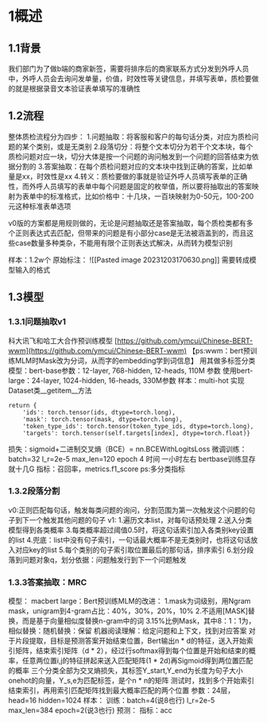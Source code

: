 # 1概述
## 1.1背景
我们部门为了做b端的商家新签，需要将排序后的商家联系方式分发到外呼人员中，外呼人员会去询问发单量，价值，时效性等关键信息，并填写表单，质检要做的就是根据录音文本验证表单填写的准确性
## 1.2流程
整体质检流程分为四步：
1.问题抽取：将客服和客户的每句话分类，对应为质检问题的某个类别，或是无类别
2.段落切分：将整个文本切分为若干个文本块，每个质检问题对应一块，切分大体是按一个问题的询问触发到一个问题的回答结束为依据分割的
3.答案抽取：在每个质检问题对应的文本块中找到正确的答案，比如单量是xx，时效性是xx
4.转义：质检要做的事就是验证外呼人员填写表单的正确性，而外呼人员填写的表单中每个问题是固定的枚举值，所以要将抽取出的答案映射为表单中的标准格式，比如价格中：十几块，一百块映射为0-50元，100-200元这种标准表单选项

v0版的方案都是用规则做的，无论是问题抽取还是答案抽取，每个质检类都有多个正则表达式去匹配，但带来的问题是有小部分case是无法被涵盖到的，而且这些case数量多种类杂，不能用有限个正则表达式解决，从而转为模型识别

样本：1.2w个
原始标注：
![[Pasted image 20231203170630.png]]
需要转成模型输入的格式

## 1.3模型
### 1.3.1问题抽取v1
科大讯飞和哈工大合作预训练模型 
[https://github.com/ymcui/Chinese-BERT-wwm](https://github.com/ymcui/Chinese-BERT-wwm)
【ps:wwm：bert预训练MLM时Mask改为分词，从而字的embedding学到词信息】
用其做多标签分类
模型：bert-base参数：12-layer, 768-hidden, 12-heads, 110M 参数
使用bert-large：24-layer, 1024-hidden, 16-heads, 330M参数
样本：multi-hot 
实现Dataset类__getitem__方法
```
return {
	'ids': torch.tensor(ids, dtype=torch.long),
	'mask': torch.tensor(mask, dtype=torch.long),
	'token_type_ids': torch.tensor(token_type_ids, dtype=torch.long),
	'targets': torch.tensor(self.targets[index], dtype=torch.float)} 
```
损失：sigmoid+二进制交叉熵（BCE）= nn.BCEWithLogitsLoss
微调训练：batch=32 l_r=2e-5 max_len=120 epoch 4 时间 一小时左右
bertbase训练显存就十几G
指标：召回率，metrics.f1_score ps:多分类指标
### 1.3.2段落分割
v0:正则匹配每句话，触发每类问题的询问，分割范围为第一次触发这个问题的句子到下一个触发其他问题的句子
v1:
1.遍历文本list，对每句话预处理
2.送入分类模型得到各类概率
3.每类概率超过阈值0.5时，将这句话索引加入各类别key设置的list
4.兜底：list中没有句子索引，一句话最大概率不是无类别时，也将这句话放入对应key的list
5.每个类别的句子索引取位置最后的那句话，排序索引
6.划分段落到问题对象q，划分依据：问题触发行到下一个问题触发
### 1.3.3答案抽取：MRC
模型：
macbert large：Bert预训练MLM的改进：
1.mask为词级别，用Ngram mask，unigram到4-gram占比：40%，30%，20%，10%
2.不适用[MASK]替换，而是基于向量相似度替换n-gram中的词
3.15%比例Mask，其中8：1：1为，相似替换：随机替换：保留
机器阅读理解：给定问题和上下文，找到对应答案
对于片段提取，目标是预测答案开始结束位置，Bert输出n * d的特征，送入开始索引矩阵，结束索引矩阵（d * 2），经过行softmax得到每个位置是开始和结束的概率，任意两位置i,j的特征拼起来送入匹配矩阵(1 * 2d)再Sigmoid得到两位置匹配的概率
三个分类全部为交叉熵损失，其标签Y_start,Y_end为长度为句子大小onehot的向量，Y_s,e为匹配标签，是个n * n的矩阵
测试时，找到多个开始索引结束索引，再用索引匹配矩阵找到最大概率匹配的两个位置
参数：24层，head=16 hidden=1024
样本：
训练：batch=4(说8也行) l_r=2e-5 max_len=384 epoch=2(说3也行)
预测：
指标：acc

